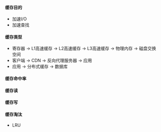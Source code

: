 #### 缓存目的

* 加速I/O
* 加速查找

#### 缓存类型

* 寄存器 -> L1高速缓存 -> L2高速缓存 -> L3高速缓存 -> 物理内存 -> 磁盘交换空间
* 客户端 -> CDN -> 反向代理服务器 -> 应用
* 应用 -> 分布式缓存 -> 数据库

#### 缓存命中率

#### 缓存读

#### 缓存写

#### 缓存淘汰

* LRU
